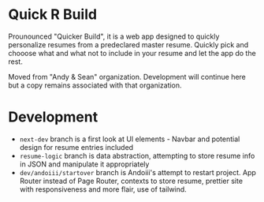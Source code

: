 # Quick R Build
Prounounced "Quicker Build", it is a web app designed to quickly personalize resumes from a predeclared master resume. Quickly pick and chooose what and what not to include in your resume and let the app do the rest.

Moved from "Andy & Sean" organization. Development will continue here but a copy remains associated with that organization.

# Development
- `next-dev` branch is a first look at UI elements - Navbar and potential design for resume entries included
- `resume-logic` branch is data abstraction, attempting to store resume info in JSON and manipulate it appropriately
- `dev/andoiii/startover` branch is Andoiii's attempt to restart project. App Router instead of Page Router, contexts to store resume, prettier site with responsiveness and more flair, use of tailwind.








